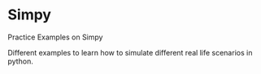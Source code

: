 # Simpy
Practice Examples on Simpy

Different examples to learn how to simulate different real life scenarios in python.
